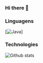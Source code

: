 ### Hi there 👋


### Linguagens
[![Java](https://img.shields.io/badge/-Java-fff?&logo=Java&logoColor=007396)]

### Technologies

![Github stats](https://github-readme-stats.vercel.app/api?username=fernandohguedes&count_private=true&show_icons=true&theme=algolia&line_height=27)

<!--
**fernandohguedes/fernandohguedes** is a ✨ _special_ ✨ repository because its `README.md` (this file) appears on your GitHub profile.

Here are some ideas to get you started:

- 🔭 I’m currently working on ...
- 🌱 I’m currently learning ...
- 👯 I’m looking to collaborate on ...
- 🤔 I’m looking for help with ...
- 💬 Ask me about ...
- 📫 How to reach me: ...
- 😄 Pronouns: ...
- ⚡ Fun fact: ...
-->
